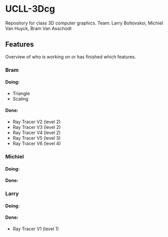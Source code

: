# UCLL-3Dcg

Repository for class 3D computer graphics.
Team: Larry Boltovskoi, Michiel Van Huyck, Bram Van Asschodt

## Features

Overview of who is working on or has finished which features.

### Bram

#### Doing:

- Triangle
- Scaling

#### Done:

- Ray Tracer V2 (level 2)
- Ray Tracer V3 (level 2)
- Ray Tracer V4 (level 2)
- Ray Tracer V5 (level 3)
- Ray Tracer V6 (level 4)

### Michiel

#### Doing:

#### Done:

### Larry

#### Doing:

#### Done:

- Ray Tracer V1 (level 1)
